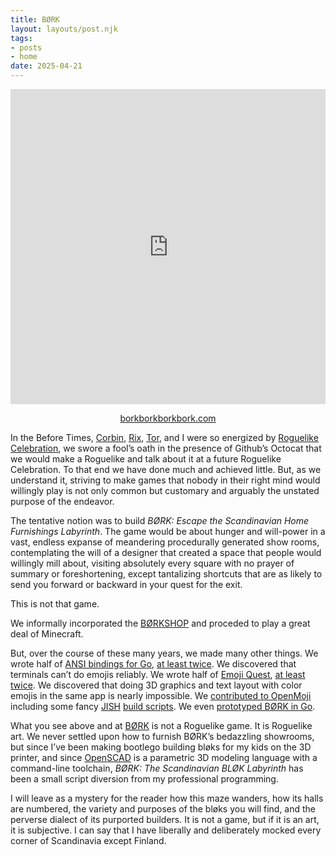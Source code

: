 ```yaml
---
title: BØRK
layout: layouts/post.njk
tags:
- posts
- home
date: 2025-04-21
---
```


<p><iframe name="computer" src="https://borkborkborkbork.com/f88eefde53a30e538cee81ea314c1ebe258e0a8a146d6d454c2f2b2145cb7479.html" scrolling="no" style="zoom: 75%; width: 100%; aspect-ratio: 1 / 1; overflow: hidden; border: none"></iframe></p>

<p style="text-align: center"><a href="https://borkborkborkbork.com/f88eefde53a30e538cee81ea314c1ebe258e0a8a146d6d454c2f2b2145cb7479.html">borkborkborkbork.com</a></p>

In the Before Times, [Corbin](https://github.com/jcorbin),
[Rix](https://arcology.garden), [Tor](https://torwegia.io/), and I were so
energized by [Roguelike Celebration](https://www.roguelike.club/), we swore a
fool’s oath in the presence of Github’s Octocat that we would make a Roguelike
and talk about it at a future Roguelike Celebration.
To that end we have done much and achieved little.
But, as we understand it, striving to make games that nobody in their right
mind would willingly play is not only common but customary and arguably
the unstated purpose of the endeavor.

The tentative notion was to build <em>BØRK: Escape the Scandinavian Home
Furnishings Labyrinth</em>.
The game would be about hunger and will-power in a vast, endless expanse of
meandering procedurally generated show rooms, contemplating the will
of a designer that created a space that people would willingly mill about,
visiting absolutely every square with no prayer of summary or
foreshortening, except tantalizing shortcuts that are as likely to send
you forward or backward in your quest for the exit.

This is not that game.

We informally incorporated the [BØRKSHOP](https://github.com/borkshop/) and
proceded to play a great deal of Minecraft.

But, over the course of these many years, we made many other things.
We wrote half of [ANSI bindings for Go](https://github.com/kriskowal/cops), [at
least twice](https://github.com/jcorbin/anansi).
We discovered that terminals can’t do emojis reliably.
We wrote half of [Emoji Quest](https://emojiquest.app/), [at least
twice](https://github.com/borkshop/lobsterquest).
We discovered that doing 3D graphics and text layout with color emojis in the
same app is nearly impossible.
We [contributed to OpenMoji](https://openmoji.org/library/#author=Kris%20Kowal)
including some fancy [JISH](/jish) [build
scripts](https://github.com/hfg-gmuend/openmoji/tree/master/helpers).
We even [prototyped BØRK in Go](https://github.com/borkshop/gobork).

What you see above and at
[BØRK](http://bork.kriskowal.com/f88eefde53a30e538cee81ea314c1ebe258e0a8a146d6d454c2f2b2145cb7479.html)
is not a Roguelike game.  It is Roguelike art.  We never settled upon how to
furnish BØRK’s bedazzling showrooms, but since I’ve been making bootlego
building bløks for my kids on the 3D printer, and since
[OpenSCAD](https://openscad.org/) is a parametric 3D modeling language with a
command-line toolchain, <em>BØRK: The Scandinavian BLØK Labyrinth</em> has been
a small script diversion from my professional programming.

I will leave as a mystery for the reader how this maze wanders, how its halls
are numbered, the variety and purposes of the bløks you will find, and the
perverse dialect of its purported builders.
It is not a game, but if it is an art, it is subjective.
I can say that I have liberally and deliberately mocked every corner of
Scandinavia except Finland.

